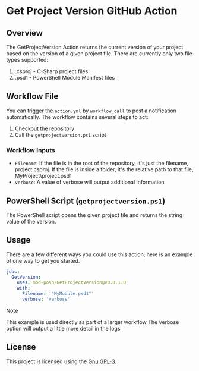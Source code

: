 # Get Project Version GitHub Action

## Overview

The GetProjectVersion Action returns the current version of your project based on the version of a given project file. There are currently only two file types supported:

1. .csproj - C-Sharp project files
2. .psd1 - PowerShell Module Manifest files

## Workflow File

You can trigger the `action.yml` by `workflow_call` to post a notification automatically. The workflow contains several steps to act:

1. Checkout the repository
2. Call the `getprojectversion.ps1` script

### Workflow Inputs

- `Filename`: If the file is in the root of the repository, it's just the filename, project.csproj. If the file is inside a folder, it's the relative path to that file, MyProject\project.psd1
- `verbose`: A value of verbose will output additional information

## PowerShell Script (`getprojectversion.ps1`)

The PowerShell script opens the given project file and returns the string value of the version.

## Usage

There are a few different ways you could use this action; here is an example of one way to get you started.

```yaml
jobs:
  GetVersion:
    uses: mod-posh/GetProjectVersion@v0.0.1.0
    with:
      Filename: '"MyModule.psd1"'
      verbose: 'verbose'
```

> [!Note]
> This example is used directly as part of a larger workflow
> The verbose option will output a little more detail in the logs

## License

This project is licensed using the [Gnu GPL-3](LICENSE).
